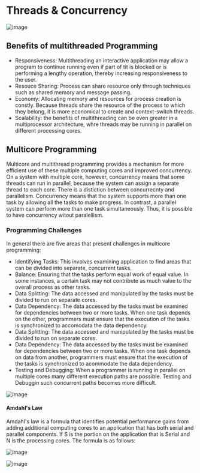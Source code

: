 # Threads & Concurrency

![image](https://github.com/PauloWgDev/NTUST-UPTP---Study-Notes/assets/133529935/78555d43-680f-49f1-91e3-a9c491611583)

## Benefits of multithreaded Programming
- Responsiveness: Multithreading an interactive application may allow a program to continue running even if part of tit is blocked or is performing a lengthy operation, thereby increasing responsiveness to the user.
- Resouce Sharing: Process can share resource only through techniques such as shared memory and message passing.
- Economy: Allocating memory and resources for process creation is constly. Because threads share the resource of the process to which they belong, it is more economical to create and context-switch threads.
- Scalability: the benefits of multithreading can be even greater in a multiprocessor architecture, whre threads may be running in parallel on different processing cores.

## Multicore Programming

Multicore and multithread programming provides a mechanism for more efficient use of these multiple computing cores and improved concurrency.
On a system with multiple core, however, concurrency means that some threads can run in parallel, because the system can assign a separate thread to each core.
There is a distiction between concurrecnty and parallelism. Concurrency means that the system supports more than one task by allowing all the tasks to make progress. In contrast, a parallel system can perform more than one task simultaneously. Thus, it is possible to have concurrency witout paralellism.

### Programming Challenges
In general there are five areas that present challenges in multicore programming:
- Identifying Tasks: This involves examining application to find areas that can be divided into separate, concurrent tasks.
- Balance: Ensuring that the tasks perform equal work of equal value. In some instances, a certain task may not contribute as much value to the overall process as other tasks.
- Data Splitting: The data accessed and manipulated by the tasks must be divided to run on separate cores.
- Data Dependency: The data accessed by the tasks must be examined for dependencies between two or more tasks. When one task depends on the other, programmers must ensure that the execution of the tasks is synchronized to accomodata the data dependency.
- Data Splitting: The data accessed and manipulated by the tasks must be divided to run on separate cores.
- Data Dependency: The data accessed by the tasks must be examined for dependencies between two or more tasks. When one task depends on data from another, programmers must ensure that the execution of the tasks is synchronized to acommodate the data dependency.
- Testing and Debugging: When a programmer is running in parallel on multiple cores many different execution paths are possible. Testing and Debuggin such concurrent paths becomes more difficult.

![image](https://github.com/PauloWgDev/NTUST-UPTP---Study-Notes/assets/133529935/84a3c495-01ca-42f7-8082-41746779d8ca)


#### Amdahl's Law

Amdahl's law is a formula that identifies potential performance gains from adding additional computing cores to an application that has both serial and parallel components. If S is the portion on the application that is Serial and N is the processing cores. The formula is as follows:

![image](https://github.com/PauloWgDev/NTUST-UPTP---Study-Notes/assets/133529935/d03fb62f-f5a2-4bc3-9c57-5d562bb37488)

![image](https://github.com/PauloWgDev/NTUST-UPTP---Study-Notes/assets/133529935/9da6de8a-ad33-49c8-8efe-666b3abdcdfb)









